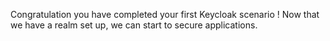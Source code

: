 Congratulation you have completed your first Keycloak scenario !
Now that we have a realm set up, we can start to secure applications. 

